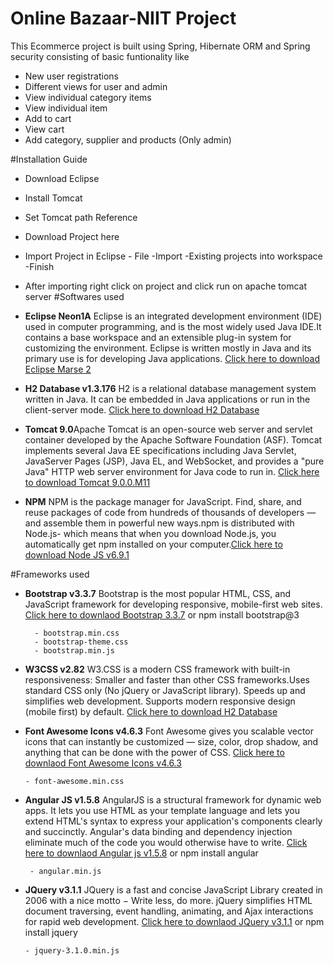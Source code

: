 # Online Bazaar-NIIT Project


This Ecommerce project is built using Spring, Hibernate ORM and Spring security consisting of basic funtionality like

- New user registrations
- Different views for user and admin
- View individual category items
- View individual item
- Add to cart
- View cart
- Add category, supplier and products (Only admin)

#Installation Guide

 - Download Eclipse
 - Install Tomcat
 - Set Tomcat path Reference
 - Download Project here
 - Import Project in Eclipse
             - File
             -Import
             -Existing projects into workspace
             -Finish
 - After importing right click on project and click run on apache tomcat server
#Softwares used

-  **Eclipse Neon1A** Eclipse is an integrated development environment (IDE) used in computer programming, and is the most widely used Java IDE.It contains a base workspace and an extensible plug-in system for customizing the environment. Eclipse is written mostly in Java and its primary use is for developing Java applications. [Click here to download Eclipse Marse 2](http://www.eclipse.org/downloads/download.php?file=/technology/epp/downloads/release/mars/2/eclipse-jee-mars-2-win32-x86_64.zip)

- **H2 Database v1.3.176** H2 is a relational database management system written in Java. It can be embedded in Java applications or run in the client-server mode. [Click here to download H2 Database](http://www.h2database.com/h2-2014-04-05.zip)

- **Tomcat 9.0**Apache Tomcat is an open-source web server and servlet container developed by the Apache Software Foundation (ASF). Tomcat implements several Java EE specifications including Java Servlet, JavaServer Pages (JSP), Java EL, and WebSocket, and provides a "pure Java" HTTP web server environment for Java code to run in. [Click here to download Tomcat 9.0.0.M11](http://redrockdigimark.com/apachemirror/tomcat/tomcat-9/v9.0.0.M11/bin/apache-tomcat-9.0.0.M11-windows-x64.zip)

- **NPM** NPM is the package manager for JavaScript. Find, share, and reuse packages of code from hundreds of thousands of developers — and assemble them in powerful new ways.npm is distributed with Node.js- which means that when you download Node.js, you automatically get npm installed on your computer.[Click here to download Node JS v6.9.1](https://nodejs.org/dist/v6.9.1/node-v6.9.1-x64.msi)

#Frameworks used

- **Bootstrap v3.3.7** Bootstrap is the most popular HTML, CSS, and JavaScript framework for developing responsive, mobile-first web sites. [Click here to downlaod Bootstrap 3.3.7](https://github.com/twbs/bootstrap/releases/download/v3.3.7/bootstrap-3.3.7-dist.zip) or npm install bootstrap@3

        - bootstrap.min.css
        - bootstrap-theme.css
        - bootstrap.min.js
- **W3CSS v2.82** W3.CSS is a modern CSS framework with built-in responsiveness: Smaller and faster than other CSS frameworks.Uses standard CSS only (No jQuery or JavaScript library). Speeds up and simplifies web development. Supports modern responsive design (mobile first) by default. [Click here to download H2 Database]( http://www.w3schools.com/lib/w3.css)

- **Font Awesome Icons v4.6.3** Font Awesome gives you scalable vector icons that can instantly be customized — size, color, drop shadow, and anything that can be done with the power of CSS. [Click here to downlaod Font Awesome Icons v4.6.3](http://fontawesome.io/assets/font-awesome-4.6.3.zip)

      - font-awesome.min.css
- **Angular JS v1.5.8** AngularJS is a structural framework for dynamic web apps. It lets you use HTML as your template language and lets you extend HTML's syntax to express your application's components clearly and succinctly. Angular's data binding and dependency injection eliminate much of the code you would otherwise have to write.  [Click here to downlaod Angular js v1.5.8](https://ajax.googleapis.com/ajax/libs/angularjs/1.5.8/angular.min.js)  or npm install angular

       - angular.min.js
- **JQuery v3.1.1** JQuery is a fast and concise JavaScript Library created in 2006 with a nice motto − Write less, do more. jQuery simplifies HTML document traversing, event handling, animating, and Ajax interactions for rapid web development. [Click here to downlaod JQuery v3.1.1](https://code.jquery.com/jquery-3.1.1.min.js) or npm install jquery

      - jquery-3.1.0.min.js
